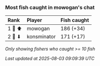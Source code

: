### Most fish caught in mowogan's chat

| Rank   | Player      | Fish caught |
|:-------|:------------|:------------|
| 1 🥇 ⬆ | mowogan     | 186 (+34)   |
| 2 🥈 ⬇ | konsminator | 171 (+17)   |

_Only showing fishers who caught >= 10 fish_

_Last updated at 2025-08-03 09:09:39 UTC_